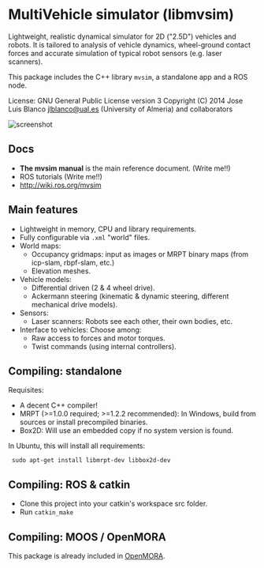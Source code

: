 MultiVehicle simulator (libmvsim) 
======================================
Lightweight, realistic dynamical simulator for 2D ("2.5D") vehicles and robots. 
It is tailored to analysis of vehicle dynamics, wheel-ground contact forces and accurate simulation of typical robot sensors (e.g. laser scanners).

This package includes the C++ library `mvsim`, a standalone app and a ROS node.

License: GNU General Public License version 3
Copyright (C) 2014 Jose Luis Blanco <jlblanco@ual.es> (University of Almeria) and collaborators

![screenshot](https://raw.githubusercontent.com/ual-arm-ros-pkg/multivehicle-simulator/master/docs/imgs/screenshot_scans_see_each_other.png "Screenshot 1")

Docs
----------
  * **The mvsim manual** is the main reference document. (Write me!!)
  * ROS tutorials (Write me!!)
  * http://wiki.ros.org/mvsim

Main features
--------------
  * Lightweight in memory, CPU and library requirements.
  * Fully configurable via `.xml` "world" files.
  * World maps:
    * Occupancy gridmaps: input as images or MRPT binary maps (from icp-slam, rbpf-slam, etc.)
    * Elevation meshes.
  * Vehicle models: 
    * Differential driven (2 & 4 wheel drive).
    * Ackermann steering (kinematic & dynamic steering, different mechanical drive models).
  * Sensors: 
    * Laser scanners: Robots see each other, their own bodies, etc.
  * Interface to vehicles: Choose among:
    * Raw access to forces and motor torques.
    * Twist commands (using internal controllers).


Compiling: standalone
-----------------------
Requisites:
 * A decent C++ compiler!
 * MRPT (>=1.0.0 required; >=1.2.2 recommended): In Windows, build from sources or install precompiled binaries. 
 * Box2D: Will use an embedded copy if no system version is found.

In Ubuntu, this will install all requirements:

     sudo apt-get install libmrpt-dev libbox2d-dev

Compiling: ROS & catkin
------------------------
 * Clone this project into your catkin's workspace src folder.
 * Run `catkin_make`

Compiling: MOOS / OpenMORA
---------------------------
This package is already included in [OpenMORA](https://github.com/OpenMORA).
